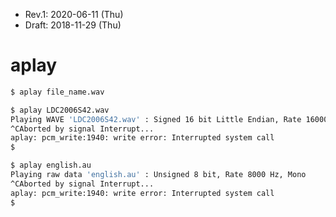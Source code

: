 * Rev.1: 2020-06-11 (Thu)
* Draft: 2018-11-29 (Thu)
# aplay

```bash
$ aplay file_name.wav
```

```bash
$ aplay LDC2006S42.wav 
Playing WAVE 'LDC2006S42.wav' : Signed 16 bit Little Endian, Rate 16000 Hz, Mono
^CAborted by signal Interrupt...
aplay: pcm_write:1940: write error: Interrupted system call
$
```

```bash
$ aplay english.au
Playing raw data 'english.au' : Unsigned 8 bit, Rate 8000 Hz, Mono
^CAborted by signal Interrupt...
aplay: pcm_write:1940: write error: Interrupted system call
$
```
